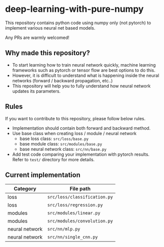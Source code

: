 # deep-learning-with-pure-numpy

This repository contains python code using numpy only (not pytorch) to implement various neural net based models.

Any PRs are warmly welcomed!

## Why made this repository?
- To start learning how to train neural network quickly, machine learning frameworks such as pytorch or tensor flow are best options to do this.
- However, it is difficult to understand what is happening inside the neural networks (forward / backward propagation, etc..)
- This repository will help you to fully understand how neural network updates its parameters.

## Rules
If you want to contribute to this repository, please follow below rules.
- Implementation should contain both forward and backward method.
- Use base class when creating loss / module / neural network
  - base loss class: `src/loss/base.py`
  - base module class: `src/modules/base.py`
  - base neural network class: `src/nn/base.py`
- Add test code comparing your implementation with pytorch results. Refer to `test/` directory for more details.

## Current implementation
|Category|File path|
|------|---|
|loss|`src/loss/classification.py`|
|loss|`src/loss/regression.py`|
|modules|`src/modules/linear.py`|
|modules|`src/modules/convolution.py`|
|neural network|`src/nn/mlp.py`|
|neural network|`src/nn/single_cnn.py`|

